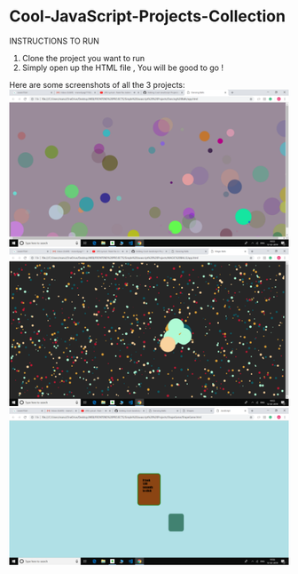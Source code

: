 # Cool-JavaScript-Projects-Collection
INSTRUCTIONS TO RUN
1. Clone the project you want to run
2. Simply open up the HTML file , You will be good to go !

Here are some screenshots of all the 3 projects:
![Dancing Balls](screenshot1.png)
![Magic Balls](screenshot2.png)
![ShapeGame](screenshot3.png)
